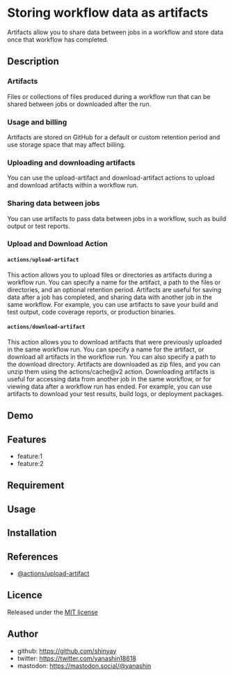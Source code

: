 # Storing workflow data as artifacts

Artifacts allow you to share data between jobs in a workflow and store data once that workflow has completed.

## Description

### Artifacts

Files or collections of files produced during a workflow run that can be shared between jobs or downloaded after the run.

### Usage and billing

Artifacts are stored on GitHub for a default or custom retention period and use storage space that may affect billing.

### Uploading and downloading artifacts

You can use the upload-artifact and download-artifact actions to upload and download artifacts within a workflow run.

### Sharing data between jobs

You can use artifacts to pass data between jobs in a workflow, such as build output or test reports.

### Upload and Download Action

#### `actions/upload-artifact`

This action allows you to upload files or directories as artifacts during a workflow run. You can specify a name for the artifact, a path to the files or directories, and an optional retention period. Artifacts are useful for saving data after a job has completed, and sharing data with another job in the same workflow. For example, you can use artifacts to save your build and test output, code coverage reports, or production binaries.

#### `actions/download-artifact`

This action allows you to download artifacts that were previously uploaded in the same workflow run. You can specify a name for the artifact, or download all artifacts in the workflow run. You can also specify a path to the download directory. Artifacts are downloaded as zip files, and you can unzip them using the actions/cache@v2 action. Downloading artifacts is useful for accessing data from another job in the same workflow, or for viewing data after a workflow run has ended. For example, you can use artifacts to download your test results, build logs, or deployment packages.

## Demo

## Features

- feature:1
- feature:2

## Requirement

## Usage

## Installation

## References

- [@actions/upload-artifact](https://github.com/actions/upload-artifact)

## Licence

Released under the [MIT license](https://gist.githubusercontent.com/shinyay/56e54ee4c0e22db8211e05e70a63247e/raw/34c6fdd50d54aa8e23560c296424aeb61599aa71/LICENSE)

## Author

- github: <https://github.com/shinyay>
- twitter: <https://twitter.com/yanashin18618>
- mastodon: <https://mastodon.social/@yanashin>
